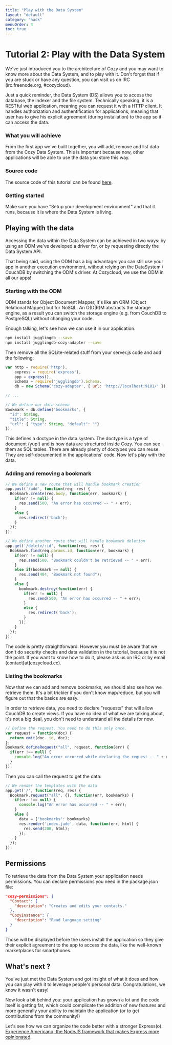 ```yaml
---
title: "Play with the Data System"
layout: "default"
category: "hack"
menuOrder: 4
toc: true
---
```


# Tutorial 2: Play with the Data System

We've just introduced you to the architecture of Cozy and you may want to know more about
the Data System, and to play with it. Don't forget that if you are stuck or have
any question, you can visit us on IRC (irc.freenode.org, #cozycloud).

Just a quick reminder, the Data System (DS) allows you to access the database,
the indexer and the file system. Technically speaking, it is a RESTful web
application, meaning you can request it with a HTTP client.  It handles
authorization and authentification for applications, meaning that user has to
give his explicit agreement (during installation) to the app so it can access
the data.

### What you will achieve

From the first app we've built together, you will add, remove and list data
from the Cozy Data System. This is important because now, other applications
will be able to use the data you store this way.

### Source code
The source code of this tutorial can be found
[here](https://github.com/mycozycloud/cozy-tutorial/tree/data-system-odm).


### Getting started

Make sure you have "Setup your development environment" and that it runs,
because it is where the Data System is living.


## Playing with the data

Accessing the data within the Data System can be achieved in two ways: by using
an ODM we've developed a driver for, or by requesting directly the Data System
API.

That being said, using the ODM has a big advantage: you can still use your app
in another execution environment, without relying on the DataSystem / CouchDB by
switching the ODM's driver. At Cozycloud, we use the ODM in all our apps!

### Starting with the ODM

ODM stands for Object Document Mapper, it's like an ORM (Object Relational
Mapper) but for NoSQL. An O(D|R)M abstracts the storage engine, as a result you
can switch the storage engine (e.g. from CouchDB to PostgreSQL) without
changing your code.

Enough talking, let's see how we can use it in our application.
```bash
npm install jugglingdb --save
npm install jugglingdb-cozy-adapter --save
```

Then remove all the SQLite-related stuff from your server.js code and add the following:
```javascript
var http = require('http'),
    express = require('express'),
    app = express(),
    Schema = require('jugglingdb').Schema,
    db = new Schema('cozy-adapter', { url: 'http://localhost:9101/' });

// ...

// We define our data schema
Bookmark = db.define('bookmarks', {
  "id": String,
  "title": String,
  "url": { "type": String, "default": ""}
});
```
This defines a doctype in the data system. The doctype is a type of document
(yup!) and is how data are structured inside Cozy. You can see them as SQL
tables. There are already plenty of doctypes you can reuse. They are
self-documented in the applications' code.  Now let's play with the data.

### Adding and removing a bookmark
```javascript
// We define a new route that will handle bookmark creation
app.post('/add', function(req, res) {
  Bookmark.create(req.body, function(err, bookmark) {
    if(err != null) {
      res.send(500, "An error has occurred -- " + err);
    }
    else {
      res.redirect('back');
    }
  });
});

// We define another route that will handle bookmark deletion
app.get('/delete/:id', function(req, res) {
  Bookmark.find(req.params.id, function(err, bookmark) {
    if(err != null) {
      res.send(500, "Bookmark couldn't be retrieved -- " + err);
    }
    else if(bookmark == null) {
      res.send(404, "Bookmark not found");
    }
    else {
      bookmark.destroy(function(err) {
        if(err != null) {
          res.send(500, "An error has occurred -- " + err);
        }
        else {
          res.redirect('back');
        }
      });
    }
  });
});
```
The code is pretty straightforward. However you must be aware that we don't do
security checks and data validation in the tutorial, because it is not the
point. If you want to know how to do it, please ask us on IRC or by email
(contact[at]cozycloud.cc).


### Listing the bookmarks

Now that we can add and remove bookmarks, we should also see how we retrieve them.
It's a bit trickier if you don't know map/reduce, but you will figure out that
the basics are easy.

In order to retrieve data, you need to declare "requests" that will allow CouchDB to
create views. If you have no idea of what we are talking about, it's not a big
deal, you don't need to understand all the details for now.

```javascript
// Define the request. You need to do this only once.
var request = function(doc) {
  return emit(doc._id, doc);
};
Bookmark.defineRequest("all", request, function(err) {
  if(err !== null) {
    console.log("An error occurred while declaring the request -- " + err);
  }
});
```

Then you can call the request to get the data:
```javascript
// We render the templates with the data
app.get('/', function(req, res) {
  Bookmark.request("all", {}, function(err, bookmarks) {
    if(err !== null) {
      console.log("An error has occurred -- " + err);
    }
    else {
      data = {"bookmarks": bookmarks}
      res.render('index.jade', data, function(err, html) {
        res.send(200, html);
      });
    }
  });
});
```

## Permissions
To retrieve the data from the Data System your application needs permissions.
You can declare permissions you need in the package.json file:

```json
"cozy-permissions": {
  "Contact": {
    "description": "Creates and edits your contacts."
  },
  "CozyInstance": {
    "description": "Read language setting"
  }
}
```

Those will be displayed before the users install the application so they give their explicit agreement to the app to access the data, like the well-known marketplaces for smartphones.


## What's next ?
You've just met the Data System and got insight of what it does and how you
can play with it to leverage people's personal data. Congratulations, we know
it wasn't easy!

Now look a bit behind you: your application has grown a lot and the code itself
is getting fat, which could complicate the addition of new features and more
generally your ability to maintain the application (or to get contributions
from the community!)

Let's see how we can organize the code better with a stronger Express(o).
[Experience Americano, the NodeJS framework that makes Express more
opinionated](/hack/getting-started/discover-americano.html).
